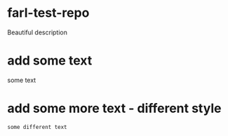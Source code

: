 # farl-test-repo
Beautiful description

# add some text
  some text

# add some more text - different style
    some different text
